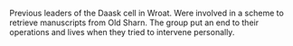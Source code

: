 Previous leaders of the Daask cell in Wroat. Were involved in a scheme to retrieve manuscripts from Old Sharn. The group put an end to their operations and lives when they tried to intervene personally.